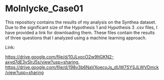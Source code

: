 # Molnlycke_Case01

This repository contains the results of my analysis on the Synthea dataset. Due to the significant size of the Hypothesis 1 and Hypothesis 3 .csv files, I have provided a link for downloading them. These files contain the results of three questions that I analyzed using a machine learning approach.

Link: 

https://drive.google.com/file/d/10JLvocO2w9ItGKN2-axyd7dE3vSlrJ5s/view?usp=sharing, 
https://drive.google.com/file/d/198v3b6NaVXoecoJs_dUW7SYSJLWVDmck/view?usp=sharing
